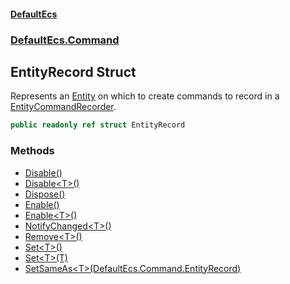#### [DefaultEcs](./index.md 'index')
### [DefaultEcs.Command](./DefaultEcs-Command.md 'DefaultEcs.Command')
## EntityRecord Struct
Represents an [Entity](./DefaultEcs-Entity.md 'DefaultEcs.Entity') on which to create commands to record in a [EntityCommandRecorder](./DefaultEcs-Command-EntityCommandRecorder.md 'DefaultEcs.Command.EntityCommandRecorder').  
```csharp
public readonly ref struct EntityRecord
```
### Methods
- [Disable()](./DefaultEcs-Command-EntityRecord-Disable().md 'DefaultEcs.Command.EntityRecord.Disable()')
- [Disable&lt;T&gt;()](./DefaultEcs-Command-EntityRecord-Disable-T-().md 'DefaultEcs.Command.EntityRecord.Disable&lt;T&gt;()')
- [Dispose()](./DefaultEcs-Command-EntityRecord-Dispose().md 'DefaultEcs.Command.EntityRecord.Dispose()')
- [Enable()](./DefaultEcs-Command-EntityRecord-Enable().md 'DefaultEcs.Command.EntityRecord.Enable()')
- [Enable&lt;T&gt;()](./DefaultEcs-Command-EntityRecord-Enable-T-().md 'DefaultEcs.Command.EntityRecord.Enable&lt;T&gt;()')
- [NotifyChanged&lt;T&gt;()](./DefaultEcs-Command-EntityRecord-NotifyChanged-T-().md 'DefaultEcs.Command.EntityRecord.NotifyChanged&lt;T&gt;()')
- [Remove&lt;T&gt;()](./DefaultEcs-Command-EntityRecord-Remove-T-().md 'DefaultEcs.Command.EntityRecord.Remove&lt;T&gt;()')
- [Set&lt;T&gt;()](./DefaultEcs-Command-EntityRecord-Set-T-().md 'DefaultEcs.Command.EntityRecord.Set&lt;T&gt;()')
- [Set&lt;T&gt;(T)](./DefaultEcs-Command-EntityRecord-Set-T-(T).md 'DefaultEcs.Command.EntityRecord.Set&lt;T&gt;(T)')
- [SetSameAs&lt;T&gt;(DefaultEcs.Command.EntityRecord)](./DefaultEcs-Command-EntityRecord-SetSameAs-T-(DefaultEcs-Command-EntityRecord).md 'DefaultEcs.Command.EntityRecord.SetSameAs&lt;T&gt;(DefaultEcs.Command.EntityRecord)')
